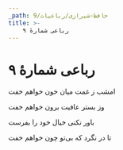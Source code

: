 ```yaml
---
_path: حافظ-شیرازی/رباعیات/9
title: >-
    رباعی شمارهٔ ۹
---
```

# رباعی شمارهٔ ۹

<div class="b" id="bn1"><div class="m1"><p>امشب ز غمت میان خون خواهم خفت</p></div>
<div class="m2"><p>وز بستر عافیت برون خواهم خفت</p></div></div>
<div class="b" id="bn2"><div class="m1"><p>باور نکنی خیال خود را بفرست</p></div>
<div class="m2"><p>تا در نگرد که بی‌تو چون خواهم خفت</p></div></div>
